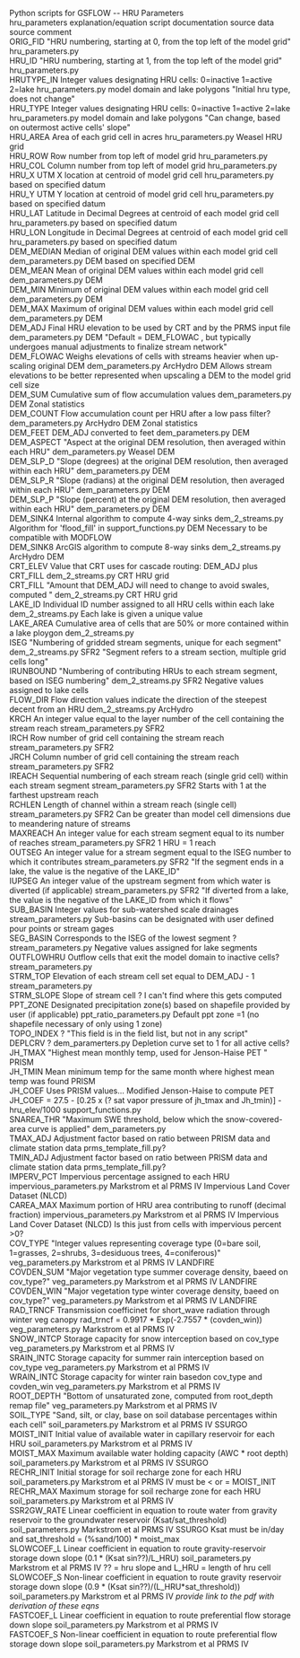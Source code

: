Python scripts for GSFLOW -- HRU Parameters									
hru_parameters	explanation/equation	script	documentation source	data source	comment				
ORIG_FID	"HRU numbering, starting at 0, from the top left of the model grid"	hru_parameters.py							
HRU_ID	"HRU numbering, starting at 1, from the top left of the model grid"	hru_parameters.py							
HRUTYPE_IN	Integer values designating HRU cells: 0=inactive 1=active 2=lake	hru_parameters.py		model domain and lake polygons	"Initial hru type, does not change"				
HRU_TYPE	Integer values designating HRU cells: 0=inactive 1=active 2=lake	hru_parameters.py		model domain and lake polygons	"Can change, based on outermost active cells' slope"				
HRU_AREA	Area of each grid cell in acres	hru_parameters.py	Weasel	HRU grid					
HRU_ROW	Row number from top left of model grid	hru_parameters.py							
HRU_COL	Column number from top left of model grid	hru_parameters.py							
HRU_X	UTM X location at centroid of model grid cell	hru_parameters.py			based on specified datum				
HRU_Y	UTM Y location at centroid of model grid cell	hru_parameters.py			based on specified datum				
HRU_LAT	Latitude in Decimal Degrees at centroid of each model grid cell	hru_parameters.py			based on specified datum				
HRU_LON	Longitude in Decimal Degrees at centroid of each model grid cell	hru_parameters.py			based on specified datum				
DEM_MEDIAN	Median of original DEM values within each model grid cell	dem_parameters.py		DEM	based on specified DEM				
DEM_MEAN	Mean of original DEM values within each model grid cell	dem_parameters.py		DEM					
DEM_MIN	Minimum of original DEM values within each model grid cell	dem_parameters.py		DEM					
DEM_MAX	Maximum of original DEM values within each model grid cell	dem_parameters.py		DEM					
DEM_ADJ	Final HRU elevation to be used by CRT and by the PRMS input file	dem_parameters.py		DEM	"Default = DEM_FLOWAC , but typically undergoes manual adjustments to finalize stream network"				
DEM_FLOWAC	Weighs elevations of cells with streams heavier when up-scaling original DEM	dem_parameters.py	ArcHydro	DEM	Allows stream elevations to be better represented when upscaling a DEM to the model grid cell size				
DEM_SUM	Cumulative sum of flow accumulation values	dem_parameters.py		DEM	Zonal statistics				
DEM_COUNT	Flow accumulation count per HRU after a low pass filter?	dem_parameters.py	ArcHydro	DEM	Zonal statistics				
DEM_FEET	DEM_ADJ converted to feet	dem_parameters.py		DEM					
DEM_ASPECT	"Aspect at the original DEM resolution, then averaged within each HRU"	dem_parameters.py	Weasel	DEM					
DEM_SLP_D	"Slope (degrees) at the original DEM resolution, then averaged within each HRU"	dem_parameters.py		DEM					
DEM_SLP_R	"Slope (radians) at the original DEM resolution, then averaged within each HRU"	dem_parameters.py		DEM					
DEM_SLP_P	"Slope (percent) at the original DEM resolution, then averaged within each HRU"	dem_parameters.py		DEM					
DEM_SINK4	Internal algorithm to compute 4-way sinks 	dem_2_streams.py	Algorithm for 'flood_fill' in support_functions.py	DEM	Necessary to be compatible with MODFLOW				
DEM_SINK8	ArcGIS algorithm to compute 8-way sinks	dem_2_streams.py	ArcHydro	DEM					
CRT_ELEV	Value that CRT uses for cascade routing: DEM_ADJ plus CRT_FILL	dem_2_streams.py	CRT	HRU grid					
CRT_FILL	"Amount that DEM_ADJ will need to change to avoid swales, computed "	dem_2_streams.py	CRT	HRU grid					
LAKE_ID	Individual ID number assigned to all HRU cells  within each lake	dem_2_streams.py			Each lake is given a unique value				
LAKE_AREA	Cumulative area of cells that are 50% or more contained within a lake ploygon	dem_2_streams.py							
ISEG	"Numbering of gridded stream segments, unique for each segment"	dem_2_streams.py	SFR2		"Segment refers to a stream section, multiple grid cells long"				
IRUNBOUND	"Numbering of contributing HRUs to each stream segment, based on ISEG numbering"	dem_2_streams.py	SFR2		Negative values assigned to lake cells				
FLOW_DIR	Flow direction values indicate the direction of the steepest decent from an HRU	dem_2_streams.py	ArcHydro						
KRCH	An integer value equal to the layer number of the cell containing the stream reach	stream_parameters.py	SFR2 						
IRCH	Row number of grid cell containing the stream reach 	stream_parameters.py	SFR2 						
JRCH	Column number of grid cell containing the stream reach 	stream_parameters.py	SFR2						
IREACH	Sequential numbering of each stream reach (single grid cell) within each stream segment	stream_parameters.py	SFR2		Starts with 1 at the farthest upstream reach				
RCHLEN	Length of channel within a stream reach (single cell)	stream_parameters.py	SFR2		Can be greater than model cell dimensions due to meandering nature of streams				
MAXREACH	An integer value for each stream segment equal to its number of reaches	stream_parameters.py	SFR2		1 HRU = 1 reach				
OUTSEG	An integer value for a stream segment equal to the ISEG number to which it contributes	stream_parameters.py	SFR2		"If the segment ends in a lake, the value is the negative of the LAKE_ID"				
IUPSEG	An integer value of the upstream segment from which water is diverted (if applicable)	stream_parameters.py	SFR2		"If diverted from a lake, the value is the negative of the LAKE_ID from which it flows"				
SUB_BASIN	Integer values for sub-watershed scale drainages	stream_parameters.py			Sub-basins can be designated with user defined pour points or stream gages				
SEG_BASIN	Corresponds to the ISEG of the lowest segment ?	stream_parameters.py			Negative values assigned for lake segments				
OUTFLOWHRU	Outflow cells that exit the model domain to inactive cells?	stream_parameters.py							
STRM_TOP	Elevation of each stream cell set equal to DEM_ADJ - 1	stream_parameters.py							
STRM_SLOPE	Slope of stream cell	?			I can't find where this gets computed				
PPT_ZONE	Designated precipitation zone(s) based on shapefile provided by user (if applicable)	ppt_ratio_parameters.py			Default ppt zone =1  (no shapefile necessary of only using 1 zone)				
TOPO_INDEX	?				"This field is in the field list, but not in any script"				
DEPLCRV	?	dem_paramerters.py			Depletion curve set to 1 for all active cells?				
JH_TMAX	"Highest mean monthly temp, used  for Jenson-Haise PET  "	PRISM							
JH_TMIN	Mean minimum temp for the same month where highest mean temp was found	PRISM							
JH_COEF	Uses PRISM values... Modified Jenson-Haise to compute PET                                                      JH_COEF = 27.5 - [0.25 x (? sat vapor pressure of jh_tmax and Jh_tmin)] - hru_elev/1000	support_functions.py							
SNAREA_THR	"Maximum SWE threshold, below which the snow-covered-area curve is applied"	dem_parameters.py							
TMAX_ADJ	Adjustment factor based on ratio between PRISM data and climate station data	prms_template_fill.py?							
TMIN_ADJ	Adjustment factor based on ratio between PRISM data and climate station data	prms_template_fill.py?							
IMPERV_PCT	Impervious percentage assigned to each HRU	impervious_parameters.py	Markstrom et al PRMS IV	 Impervious Land Cover Dataset (NLCD)					
CAREA_MAX	Maximum portion of HRU area contributing to runoff (decimal fraction)	impervious_parameters.py	Markstrom et al PRMS IV	 Impervious Land Cover Dataset (NLCD)	Is this just from cells with impervious percent >0?				
COV_TYPE	"Integer values representing coverage type (0=bare soil, 1=grasses, 2=shrubs, 3=desiduous trees, 4=coniferous)"	veg_parameters.py	Markstrom et al PRMS IV	LANDFIRE					
COVDEN_SUM	"Major vegetation type summer coverage density, baeed on cov_type?"	veg_parameters.py	Markstrom et al PRMS IV	LANDFIRE					
COVDEN_WIN	"Major vegetation type winter coverage density, baeed on cov_type?"	veg_parameters.py	Markstrom et al PRMS IV	LANDFIRE					
RAD_TRNCF	Transmission coefficinet for short_wave radiation through winter veg canopy  rad_trncf = 0.9917 * Exp(-2.7557 * (covden_win))	veg_parameters.py	Markstrom et al PRMS IV						
SNOW_INTCP	Storage capacity for snow interception based on cov_type	veg_parameters.py	Markstrom et al PRMS IV						
SRAIN_INTC	Storage capacity for summer rain interception based on cov_type	veg_parameters.py	Markstrom et al PRMS IV						
WRAIN_INTC	Storage capacity for winter rain basedon cov_type and covden_win	veg_parameters.py	Markstrom et al PRMS IV						
ROOT_DEPTH	"Bottom of unsaturated zone, computed from root_depth remap file"	veg_parameters.py	Markstrom et al PRMS IV						
SOIL_TYPE	"Sand, silt, or clay, base on soil database percentages within each cell"	soil_parameters.py	Markstrom et al PRMS IV	SSURGO					
MOIST_INIT	Initial value of available water in capillary reservoir for each HRU	soil_parameters.py	Markstrom et al PRMS IV						
MOIST_MAX	Maximum available water holding capacity (AWC * root depth)	soil_parameters.py	Markstrom et al PRMS IV	SSURGO					
RECHR_INIT	Initial storage for soil recharge zone for each HRU	soil_parameters.py	Markstrom et al PRMS IV	must be < or = MOIST_INIT					
RECHR_MAX	Maximum storage for soil recharge zone for each HRU	soil_parameters.py	Markstrom et al PRMS IV						
SSR2GW_RATE	Linear coefficient in equation to route water from gravity reservoir to the groundwater reservoir (Ksat/sat_threshold)	soil_parameters.py	Markstrom et al PRMS IV	SSURGO 	Ksat must be in/day and sat_threshold = (%sand/100) * moist_max				
SLOWCOEF_L	Linear coefficient in equation to route gravity-reservoir storage down slope  (0.1 *  (Ksat sin??)/L_HRU) 	soil_parameters.py	Markstrom et al PRMS IV		?? = hru slope and L_HRU = length of hru cell				
SLOWCOEF_S	Non-linear coefficient in equation to route gravity reservoir storage down slope (0.9 *  (Ksat sin??)/(L_HRU*sat_threshold)) 	soil_parameters.py	Markstrom et al PRMS IV		*provide link to the pdf with derivation of these eqns*				
FASTCOEF_L	Linear coefficient in equation to route preferential flow storage down slope	soil_parameters.py	Markstrom et al PRMS IV						
FASTCOEF_S	Non-linear coefficient in equation to route preferential flow storage down slope	soil_parameters.py	Markstrom et al PRMS IV						
